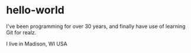 # hello-world

I've been programming for over 30 years, and finally have use of learning Git for realz.

I live in Madison, WI USA
